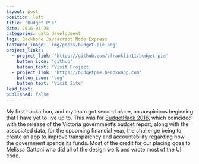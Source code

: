 ```yaml
---
layout: post
position: left
title: 'Budget Pie'
date: 2016-03-28
categories: data development
tags: Backbone Javascript Node Express
featured_image: 'img/posts/budget-pie.png'
project_links:
  - project_link: 'https://github.com/cfranklin11/budget-pie'
    button_icon: 'github'
    button_text: 'Visit Project'
  - project_link: 'https://budgetpie.herokuapp.com'
    button_icon: 'cog'
    button_text: 'Visit Site'
lead_text:
published: false
---
```


My first hackathon, and my team got second place, an auspicious beginning that I have yet to live up to. This was for [BudgetHack 2016](https://www.premier.vic.gov.au/victoria-hosts-first-of-a-kind-budget-hack/), which coincided with the release of the Victoria government’s budget report, along with the associated data, for the upcoming financial year, the challenge being to create an app to improve transparency and accountability regarding how the government spends its funds. Most of the credit for our placing goes to Melissa Gattoni who did all of the design work and wrote most of the UI code.